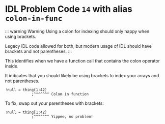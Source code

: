 # IDL Problem Code `14` with alias `colon-in-func`

::: warning Warning
Using a colon for indexing should only happy when using brackets.

Legacy IDL code allowed for both, but modern usage of IDL should have brackets and not parentheses.
:::

This identifies when we have a function call that contains the colon operator inside.

It indicates that you should likely be using brackets to index your arrays and not parentheses.

```idl
!null = thing(1:42)
            ;^^^^^^^ Colon in function
```

To fix, swap out your parentheses with brackets:

```idl
!null = thing[1:42]
            ;^^^^^^^ Yippee, no problem!
```
